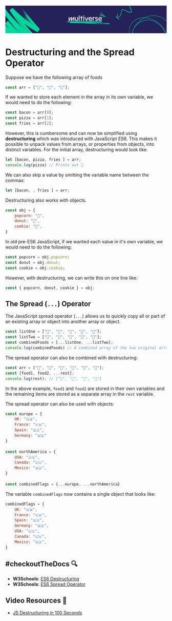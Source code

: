 ![MV Logo](../../../logo.jpg)

# Destructuring and the Spread Operator

Suppose we have the following array of foods

```javascript
const arr = ["🥓", "🍕", "🍟"];
```

If we wanted to store each element in the array in its own variable, we would need to do the following:

```javascript
const bacon = arr[0];
const pizza = arr[1];
const fries = arr[2];
```

However, this is cumbersome and can now be simplified using **destructuring** which was introduced with JavaScript ES6. This makes it possible to unpack values from arrays, or properties from objects, into distinct variables. For the initial array, destructuring would look like:

```javascript
let [bacon, pizza, fries ] = arr;
console.log(pizza) // Prints out 🍕
```

We can also skip a value by omitting the variable name between the commas:
```javascript
let [bacon, , fries ] = arr;
```

Destructuring also works with objects. 

```javascript
const obj = {
    popcorn: "🍿",
    donut: "🍩",
    cookie: "🍪",
}
```

In old pre-ES6 JavaScript, if we wanted each value in it's own variable, we would need to do the following:

```javascript
const popcorn = obj.popcorn;
const donut = obj.donut;
const cookie = obj.cookie;
```

However, with destructuring, we can write this on one line like:
```javascript
const { popcorn, donut, cookie } = obj;
```

## The Spread (`...`) Operator

The JavaScript spread operator (`...`) allows us to quickly copy all or part of an existing array or object into another array or object.

```javascript
const listOne = ["🍔", "🍟", "🍕", "🌮", "🍩"];
const listTwo = ["🍱", "🍲", "🍛", "🍤", "🥩"];
const combinedFoods = [...listOne, ...listTwo];
console.log(combinedFoods) // A combined array of the two original arrays: ["🍔", "🍟", "🍕", "🌮", "🍩", "🍱", "🍲", "🍛", "🍤", "🥩"]
```

The spread operator can also be combined with destructuring:

```javascript
const arr = ["🍇", "🍈", "🍉", "🍊", "🍋", "🍌"];
const [food1, food2, ...rest];
console.log(rest); // ["🍉", "🍊", "🍋", "🍌"]
```

In the above example, `food1` and `food2` are stored in their own variables and the remaining items are stored as a separate array in the `rest` variable.

The spread operator can also be used with objects:

```javascript
const europe = {
    UK: "🇬🇧",
    France: "🇫🇷", 
    Spain: "🇪🇸",
    Germany: "🇩🇪"
}

const northAmerica = {
    USA: "🇺🇸",
    Canada: "🇨🇦",
    Mexico: "🇲🇽",
}

const combinedFlags = {...europe, ...northAmerica}
```

The variable `combinedFlags` now contains a single object that looks like:
```javascript
combinedFlags = {
    UK: "🇬🇧",
    France: "🇫🇷", 
    Spain: "🇪🇸",
    Germany: "🇩🇪",
    USA: "🇺🇸",
    Canada: "🇨🇦",
    Mexico: "🇲🇽",
}
```

## #checkoutTheDocs 🔍
- **W3Schools**: [ES6 Destructuring](https://www.w3schools.com/react/react_es6_destructuring.asp)
- **W3Schools**: [ES6 Spread Operator](https://www.w3schools.com/react/react_es6_spread.asp)

## Video Resources 🎥
- [JS Destructuring in 100 Seconds](https://www.youtube.com/watch?v=a3KHBqH7njs)